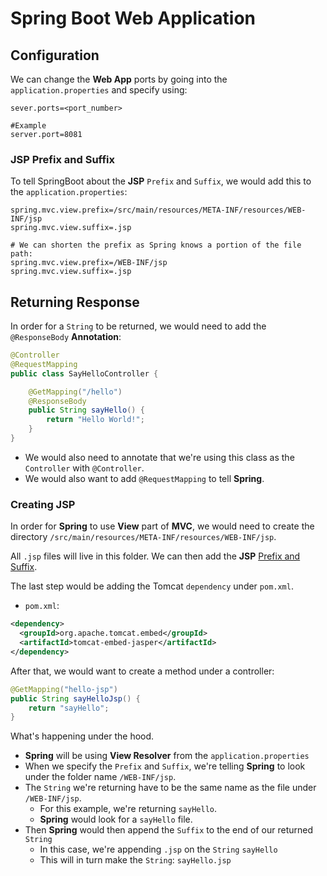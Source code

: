 # Spring Boot Web Application

## Configuration

We can change the **Web App** ports by going into the `application.properties` and specify using:

```properties
sever.ports=<port_number>

#Example
server.port=8081
```

### JSP Prefix and Suffix

To tell SpringBoot about the **JSP** `Prefix` and `Suffix`, we would add this to the `application.properties`:

```properties
spring.mvc.view.prefix=/src/main/resources/META-INF/resources/WEB-INF/jsp
spring.mvc.view.suffix=.jsp

# We can shorten the prefix as Spring knows a portion of the file path:
spring.mvc.view.prefix=/WEB-INF/jsp
spring.mvc.view.suffix=.jsp

```


## Returning Response

In order for a `String` to be returned, we would need to add the `@ResponseBody` **Annotation**:

```Java
@Controller
@RequestMapping
public class SayHelloController {

    @GetMapping("/hello")
    @ResponseBody
    public String sayHello() {
        return "Hello World!";
    }
}
```

- We would also need to annotate that we're using this class as the `Controller` with `@Controller`.
- We would also want to add `@RequestMapping` to tell **Spring**.

### Creating JSP

In order for **Spring** to use **View** part of **MVC**, we would need to create the directory `/src/main/resources/META-INF/resources/WEB-INF/jsp`.

All `.jsp` files will live in this folder. We can then add the **JSP** [Prefix and Suffix](#jsp-prefix-and-suffix).

The last step would be adding the Tomcat `dependency` under `pom.xml`.

- `pom.xml`:

```xml
<dependency>
  <groupId>org.apache.tomcat.embed</groupId>
  <artifactId>tomcat-embed-jasper</artifactId>
</dependency>
```

After that, we would want to create a method under a controller:

```Java
@GetMapping("hello-jsp")
public String sayHelloJsp() {
    return "sayHello";
}
```

What's happening under the hood.

- **Spring** will be using **View Resolver** from the `application.properties`
- When we specify the `Prefix` and `Suffix`, we're telling **Spring** to look under the folder name `/WEB-INF/jsp`.
- The `String` we're returning have to be the same name as the file under `/WEB-INF/jsp`.
  - For this example, we're returning `sayHello`.
  - **Spring** would look for a `sayHello` file.
- Then **Spring** would then append the `Suffix` to the end of our returned `String`
  - In this case, we're appending `.jsp` on the `String` `sayHello`
  - This will in turn make the `String`: `sayHello.jsp`
